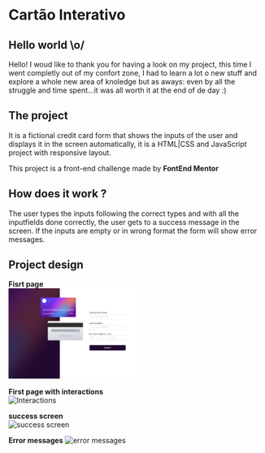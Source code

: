 # Cartão Interativo

## Hello world \o/
Hello! I woud like to thank you for having a look on my project, this time I went completly out of my confort zone, I had to learn a lot o new stuff and explore a whole new area of knoledge but as aways: even by all the struggle and time spent...it was all worth it at the end of de day :)<br>

## The project
It is a fictional credit card form that shows the inputs of the user and displays it in the screen automatically, it is a HTML|CSS and JavaScript project with responsive layout.  

This project is a front-end challenge made by **FontEnd Mentor**

## How does it work ?
The user types the inputs following the correct types and with all the inputfields done correctly, the user gets to a success message in the screen. If the inputs are empty or in wrong format the form will show error messages. 

## Project design

**Fisrt page**<br>
 <img width=50% textAlign="center" src="./images/screenshots/inicio.png" alt="Initial screen">
 
 **First page with interactions**<br>
 <img width=50% src="./images/screenshots/inicio_interacao" alt="Interactions">
   
 **success screen**<br>
 <img width=50% src="./images/screenshots/inicio__interacao_sucesso" alt="success screen">

 **Error messages**
  <img width=50% src="./images/screenshots/error_messages" alt="error messages">
